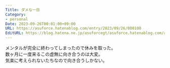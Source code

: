 ```yaml
---
Title: ダメな一日
Category:
- personal
Date: 2023-09-26T00:01:00+09:00
URL: https://asuforce.hatenablog.com/entry/2023/09/26/000100
EditURL: https://blog.hatena.ne.jp/asuforcegt/asuforce.hatenablog.com/atom/entry/820878482971000925
---
```


メンタルが完全に終わってしまったので休みを取った。  
数ヶ月に一度来るこの虚無に向き合うのは大変。  
気楽に考えられないたちなので向き合うしかない。  
